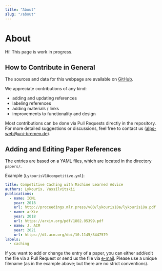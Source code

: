 ```yaml
---
title: "About"
slug: "/about"
---
```


# About

Hi! This page is work in progress.

## How to Contribute in General

The sources and data for this webpage are available on [GitHub](https://github.com/algorithms-with-predictions/algorithms-with-predictions.github.io).

We appreciate contributions of any kind:

- adding and updating references
- labeling references
- adding materials / links
- improvements to functionality and design

Most contributions can be done via Pull Requests directly in the repository. 
For more detailed suggestions or discussions, feel free to contact us ([alps-web@uni-bremen.de](mailto:alps-web@uni-bremen.de)). 

## Adding and Editing Paper References

The entries are based on a YAML files, which are located in the directory `papers/`.

Example (`LykourisV18competitive.yml`):

```yml
title: Competitive Caching with Machine Learned Advice
authors: Lykouris, Vassilvitskii
publications:
  - name: ICML
    year: 2018
    url: http://proceedings.mlr.press/v80/lykouris18a/lykouris18a.pdf
  - name: arXiv
    year: 2018
    url: https://arxiv.org/pdf/1802.05399.pdf
  - name: J. ACM
    year: 2021
    url: https://dl.acm.org/doi/10.1145/3447579
labels:
  - caching
```

If you want to add or change the entry of a paper, you can either add/edit the file via a Pull Request or send us the file via [e-mail](mailto:alps-web@uni-bremen.de). Please use a unique filename (as in the example above; but there are no strict conventions).

